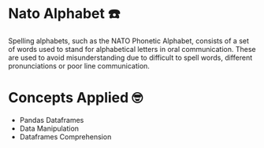 # Nato Alphabet ☎️
Spelling alphabets, such as the NATO Phonetic Alphabet, consists of a set of words used to stand for alphabetical letters in oral communication. These are used to avoid misunderstanding due to difficult to spell words, different pronunciations or poor line communication.

# Concepts Applied 🤓
- Pandas Dataframes
- Data Manipulation 
- Dataframes Comprehension


